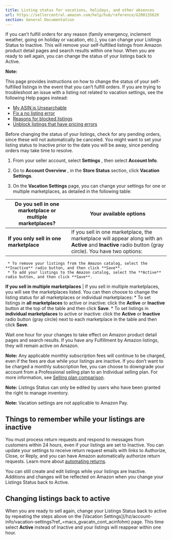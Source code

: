 ```yaml
---
title: Listing status for vacations, holidays, and other absences
url: https://sellercentral.amazon.com/help/hub/reference/G200135620
section: General Documentation
---
```


If you can’t fulfill orders for any reason (family emergency, inclement
weather, going on holiday or vacation, etc.), you can change your Listings
Status to Inactive. This will remove your self-fulfilled listings from Amazon
product detail pages and search results within one hour. When you are ready to
sell again, you can change the status of your listings back to Active.

**Note:**

This page provides instructions on how to change the status of your self-
fulfilled listings in the event that you can’t fulfill orders. If you are
trying to troubleshoot an issue with a listing not related to vacation
settings, see the following Help pages instead:

  * [My ASIN is Unsearchable](/gp/help/GHGHDMU4X5K9QGCV)
  * [Fix a no listing error](/gp/help/G200252930)
  * [Reasons for blocked listings](/gp/help/GGGKKCTPTVTF95E5)
  * [Unblock listings that have pricing errors](/gp/help/G201686950)

Before changing the status of your listings, check for any pending orders,
since these will not automatically be canceled. You might want to set your
listing status to Inactive prior to the date you will be away, since pending
orders may take time to resolve.

  1. From your seller account, select **Settings** , then select **Account Info**. 

  2. Go to **Account Overview** , in the **Store Status** section, click **Vacation Settings**.

  3. On the **Vacation Settings** page, you can change your settings for one or multiple marketplaces, as detailed in the following table:

Do you sell in one marketplace or multiple marketplaces? | Your available options  
---|---  
**If you only sell in one marketplace** | If you sell in one marketplace, the marketplace will appear along with an **Active** and **Inactive** radio button (gray circle). You have two options:
     * To remove your listings from the Amazon catalog, select the **Inactive** radio button, and then click **Save**.
     * To add your listings to the Amazon catalog, select the **Active** radio button, and then click **Save**.  
**If you sell in multiple marketplaces** | If you sell in multiple marketplaces, you will see the marketplaces listed. You can then choose to change the listing status for all marketplaces or individual marketplaces:
     * To set listings in **all marketplaces** to active or inactive: click the **Active** or **Inactive** button at the top of the table and then click **Save**.
     * To set listings in **individual marketplaces** to active or inactive: click the **Active** or **Inactive** radio button (gray circle) next to each marketplace in the table and then click **Save**.  
  

Wait one hour for your changes to take effect on Amazon product detail pages
and search results. If you have any Fulfillment by Amazon listings, they will
remain active on Amazon.

**Note:** Any applicable monthly subscription fees will continue to be
charged, even if the fees are due while your listings are inactive. If you
don’t want to be charged a monthly subscription fee, you can choose to
downgrade your account from a Professional selling plan to an Individual
selling plan. For more information, see [Selling plan
comparison](/gp/help/G64491).

**Note:** Listings Status can only be edited by users who have been granted
the right to manage inventory.

**Note:** Vacation settings are not applicable to Amazon Pay.

## Things to remember while your listings are inactive

You must process return requests and respond to messages from customers within
24 hours, even if your listings are set to Inactive. You can update your
settings to receive return request emails with links to Authorize, Close, or
Reply, and you can have Amazon automatically authorize return requests. Learn
more about [automating returns](/gp/help/G200828040).

You can still create and edit listings while your listings are Inactive.
Additions and changes will be reflected on Amazon when you change your
Listings Status back to Active.

## Changing listings back to active

When you are ready to sell again, change your Listings Status back to active
by repeating the steps above on the [Vacation Settings](/hz/account-
info/vacation-settings?ref_=macs_gvacatn_cont_acinfohm) page. This time select
**Active** instead of Inactive and your listings will reappear within one
hour.

